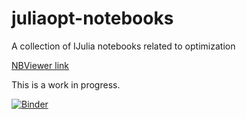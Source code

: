 # juliaopt-notebooks
A collection of IJulia notebooks related to optimization

[NBViewer link](http://nbviewer.ipython.org/github/JuliaOpt/juliaopt-notebooks/tree/master/notebooks/)

This is a work in progress.

[![Binder](https://mybinder.org/badge_logo.svg)](https://mybinder.org/v2/gh/danielcregg/juliaopt-notebooks/master)
